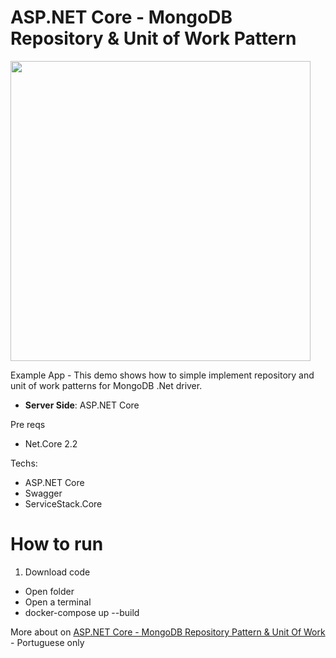 # ASP.NET Core - MongoDB Repository & Unit of Work Pattern
<img src="https://www.brunobrito.net.br/content/images/2019/02/capa-social.jpg" width="480" />

Example App - This demo shows how to simple implement repository and unit of work patterns for MongoDB .Net driver.

* **Server Side**: ASP.NET Core

Pre reqs

* Net.Core 2.2

Techs:

* ASP.NET Core
* Swagger
* ServiceStack.Core

# How to run

1. Download code
  * Open folder
  * Open a terminal
  * docker-compose up --build


More about on [ASP.NET Core - MongoDB Repository Pattern & Unit Of Work](https://www.brunobrito.net.br/aspnet-core-mongodb-unit-of-work/) - Portuguese only
